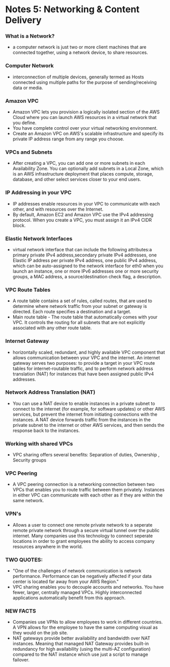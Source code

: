 # Notes 5: Networking & Content Delivery

### What is a Network?
- a computer network is just two or more client machines that are connected together, using a network device, to share resources. 
### Computer Network
-  interconnection of multiple devices, generally termed as Hosts connected using multiple paths for the purpose of sending/receiving data or media.
### Amazon VPC
- Amazon VPC lets you provision a logically isolated section of the AWS Cloud where you can launch AWS resources in a virtual network that you define.
- You have complete control over your virtual networking environment. 
- Create an Amazon VPC on AWS's scalable infrastructure and specify its private IP address range from any range you choose.
### VPCs and Subnets
- After creating a VPC, you can add one or more subnets in each Availability Zone. You can optionally add subnets in a Local Zone, which is an AWS infrastructure deployment that places compute, storage, database, and other select services closer to your end users. 
###  IP Addressing in your VPC
- IP addresses enable resources in your VPC to communicate with each other, and with resources over the Internet.
- By default, Amazon EC2 and Amazon VPC use the IPv4 addressing protocol. When you create a VPC, you must assign it an IPv4 CIDR block. 
### Elastic Network Interfaces
- virtual network interface that can include the following attributes:a primary private IPv4 address,secondary private IPv4 addresses, one Elastic IP address per private IPv4 address, one public IPv4 address, which can be auto-assigned to the network interface for eth0 when you launch an instance, one or more IPv6 addresses
one or more security groups, a MAC address, a source/destination check flag, a description. 
### VPC Route Tables
- A route table contains a set of rules, called routes, that are used to determine where network traffic from your subnet or gateway is directed. Each route specifies a destination and a target.
- Main route table - The route table that automatically comes with your VPC. It controls the routing for all subnets that are not explicitly associated with any other route table.
### Internet Gateway
- horizontally scaled, redundant, and highly available VPC component that allows communication between your VPC and the internet. An internet gateway serves two purposes: to provide a target in your VPC route tables for internet-routable traffic, and to perform network address translation (NAT) for instances that have been assigned public IPv4 addresses.
### Network Address Translation (NAT)
- You can use a NAT device to enable instances in a private subnet to connect to the internet (for example, for software updates) or other AWS services, but prevent the internet from initiating connections with the instances. A NAT device forwards traffic from the instances in the private subnet to the internet or other AWS services, and then sends the response back to the instances. 
### Working with shared VPCs
- VPC sharing offers several benefits: Separation of duties, Ownership , Security groups 
### VPC Peering
- A VPC peering connection is a networking connection between two VPCs that enables you to route traffic between them privately. Instances in either VPC can communicate with each other as if they are within the same network. 
### VPN's
- Allows a user to connect one remote private network to a seperate remote private network through a secure virtual tunnel over the public internet. Many companies use this technology to connect seperate locations in order to grant employees the ability to access company resources anywhere in the world.


### TWO QUOTES: 
- "One of the challenges of network communication is network performance. Performance can be negatively affected if your data center is located far away from your AWS Region." 
- VPC sharing enables you to decouple accounts and networks. You have fewer, larger, centrally managed VPCs. Highly interconnected applications automatically benefit from this approach.

### NEW FACTS
- Companies use VPNs to allow employees to work in different countries. A VPN allows for the employee to have the same computing visual as they would on the job site. 
- NAT gateways provide better availability and bandwidth over NAT instances. Meaning that managed NAT Gateway provides built-in redundancy for high availability (using the multi-AZ configuration) compared to the NAT instance which use just a script to manage failover. 


